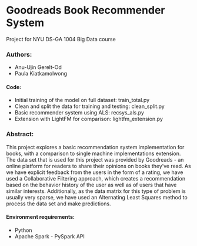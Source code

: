 # Goodreads Book Recommender System
Project for NYU DS-GA 1004 Big Data course
### Authors: 
- Anu-Ujin Gerelt-Od
- Paula Kiatkamolwong
#### Code:
- Initial training of the model on full dataset: train_total.py
- Clean and split the data for training and testing: clean_split.py
- Basic recommender system using ALS: recsys_als.py
- Extension with LightFM for comparison: lightfm_extension.py

### Abstract:
This project explores a basic recommendation system implementation for books, with a comparison to single machine implementations extension. The data set that is used for this project was provided by Goodreads - an online platform for readers to share their opinions on books they’ve read. As we have explicit feedback from the users in the form of a rating, we have used a Collaborative Filtering approach, which creates a recommendation based on the behavior history of the user as well as of users that have similar interests. Additionally, as the data matrix for this type of problem is usually very sparse, we have used an Alternating Least Squares method to process the data set and make predictions.

#### Environment requirements:
- Python
- Apache Spark - PySpark API

